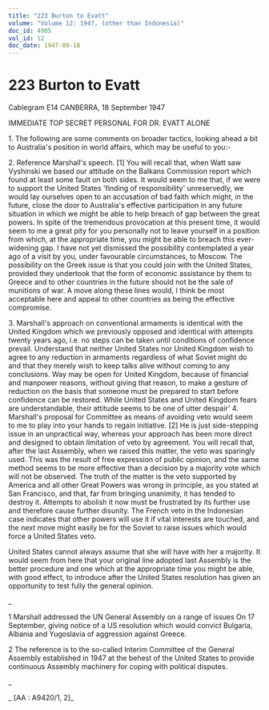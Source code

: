 ```yaml
---
title: "223 Burton to Evatt"
volume: "Volume 12: 1947, (other than Indonesia)"
doc_id: 4905
vol_id: 12
doc_date: 1947-09-18
---
```


# 223 Burton to Evatt

Cablegram E14 CANBERRA, 18 September 1947

IMMEDIATE TOP SECRET PERSONAL FOR DR. EVATT ALONE

1\. The following are some comments on broader tactics, looking ahead a bit to Australia's position in world affairs, which may be useful to you:-

2\. Reference Marshall's speech. [1] You will recall that, when Watt saw Vyshinski we based our attitude on the Balkans Commission report which found at least some fault on both sides. It would seem to me that, if we were to support the United States 'finding of responsibility' unreservedly, we would lay ourselves open to an accusation of bad faith which might, in the future, close the door to Australia's effective participation in any future situation in which we might be able to help breach of gap between the great powers. In spite of the tremendous provocation at this present time, it would seem to me a great pity for you personally not to leave yourself in a position from which, at the appropriate time, you might be able to breach this ever-widening gap. I have not yet dismissed the possibility contemplated a year ago of a visit by you, under favourable circumstances, to Moscow. The possibility on the Greek issue is that you could join with the United States, provided they undertook that the form of economic assistance by them to Greece and to other countries in the future should not be the sale of munitions of war. A move along these lines would, I think be most acceptable here and appeal to other countries as being the effective compromise.

3\. Marshall's approach on conventional armaments is identical with the United Kingdom which we previously opposed and identical with attempts twenty years ago, i.e. no steps can be taken until conditions of confidence prevail. Understand that neither United States nor United Kingdom wish to agree to any reduction in armaments regardless of what Soviet might do and that they merely wish to keep talks alive without coming to any conclusions. Way may be open for United Kingdom, because of financial and manpower reasons, without giving that reason, to make a gesture of reduction on the basis that someone must be prepared to start before confidence can be restored. While United States and United Kingdom fears are understandable, their attitude seems to be one of utter despair' 4. Marshall's proposal for Committee as means of avoiding veto would seem to me to play into your hands to regain initiative. [2] He is just side-stepping issue in an unpractical way, whereas your approach has been more direct and designed to obtain limitation of veto by agreement. You will recall that, after the last Assembly, when we raised this matter, the veto was sparingly used. This was the result of free expression of public opinion, and the same method seems to be more effective than a decision by a majority vote which will not be observed. The truth of the matter is the veto supported by America and all other Great Powers was wrong in principle, as you stated at San Francisco, and that, far from bringing unanimity, it has tended to destroy it. Attempts to abolish it now must be frustrated by its further use and therefore cause further disunity. The French veto in the Indonesian case indicates that other powers will use it if vital interests are touched, and the next move might easily be for the Soviet to raise issues which would force a United States veto.

United States cannot always assume that she will have with her a majority. It would seem from here that your original line adopted last Assembly is the better procedure and one which at the appropriate time you might be able, with good effect, to introduce after the United States resolution has given an opportunity to test fully the general opinion.

_

1 Marshall addressed the UN General Assembly on a range of issues On 17 September, giving notice of a US resolution which would convict Bulgaria, Albania and Yugoslavia of aggression against Greece.

2 The reference is to the so-called Interim Committee of the General Assembly established in 1947 at the behest of the United States to provide continuous Assembly machinery for coping with political disputes.

_

_ [AA : A9420/1, 2]_
